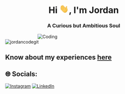 <h1 align="center">Hi <img src="https://github.com/ABSphreak/ABSphreak/blob/master/gifs/Hi.gif" width="30px">, I'm Jordan</h1>
<h3 align="center">A Curious but Ambitious Soul</h3>
<img align="right" alt="Coding" width="400" src="https://media.tenor.com/NOYF3f82b_gAAAAC/programmer.gif">

<p align="left"> <img src="https://komarev.com/ghpvc/?username=jordancodegit&label=Page%20Visitors&color=0e75b6&style=plastic" alt="jordancodegit" /> </p>

## Know about my experiences [here](https://drive.google.com/drive/folders/1mtn_IBWa_5Qro83NPA2tgXOJBdH0SWOG?usp=drive_link) 

## 🌐 Socials:
[![Instagram](https://img.shields.io/badge/Instagram-%23E4405F.svg?logo=Instagram&logoColor=white)](https://instagram.com/jonggg._) [![LinkedIn](https://img.shields.io/badge/LinkedIn-%230077B5.svg?logo=linkedin&logoColor=white)](https://linkedin.com/in/jordan-angkawijaya) 

